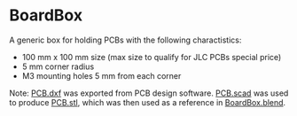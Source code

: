 # BoardBox

A generic box for holding PCBs with the following charactistics:

* 100 mm x 100 mm size (max size to qualify for JLC PCBs special price)
* 5 mm corner radius
* M3 mounting holes 5 mm from each corner

Note: [PCB.dxf](PCB.dxf) was exported from PCB design software. [PCB.scad](PCB.scad) was used to produce [PCB.stl](PCB.stl), which was then used as a reference in [BoardBox.blend](BoardBox.blend).
